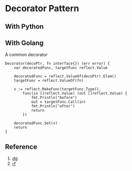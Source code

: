# Decorator Pattern

## With Python

## With Golang

A common decorator

```
Decorator(decoPtr, fn interface{}) (err error) {
    var decoratedFunc, targetFunc reflect.Value
 
    decoratedFunc = reflect.ValueOf(decoPtr).Elem()
    targetFunc = reflect.ValueOf(fn)
 
    v := reflect.MakeFunc(targetFunc.Type(),
        func(in []reflect.Value) (out []reflect.Value) {
            fmt.Println("before")
            out = targetFunc.Call(in)
            fmt.Println("after")
            return
        })
 
    decoratedFunc.Set(v)
    return
}

```

## Reference
1. [dg][dg]
2. [rf][rf]

[dg]: https://time.geekbang.org/column/article/2723
[rf]: https://go.dev/blog/laws-of-reflection
